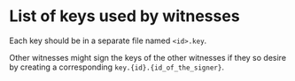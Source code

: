 List of keys used by witnesses
===============================

Each key should be in a separate file named `<id>.key`.

Other witnesses might sign the keys of the other witnesses if they so
desire by creating a corresponding `key.{id}.{id_of_the_signer}`.
